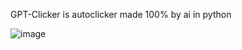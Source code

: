 GPT-Clicker is autoclicker made 100% by ai in python






![image](https://github.com/user-attachments/assets/1b8385a4-1151-421f-880b-229be8cacbdc)
